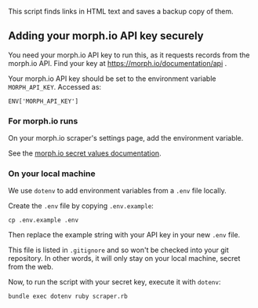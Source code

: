 This script finds links in HTML text and saves a backup copy of them.

## Adding your morph.io API key securely

You need your morph.io API key to run this, as it requests records from the morph.io API. 
Find your key at https://morph.io/documentation/api .

Your morph.io API key should be set to the environment variable `MORPH_API_KEY`.
Accessed as:

```
ENV['MORPH_API_KEY']
```

### For morph.io runs

On your morph.io scraper's settings page, add the environment variable.

See the [morph.io secret values documentation](https://morph.io/documentation/secret_values).

### On your local machine

We use `dotenv` to add environment variables from a `.env` file locally.

Create the `.env` file by copying `.env.example`:

```
cp .env.example .env
```

Then replace the example string with your API key in your new `.env` file.

This file is listed in `.gitignore` and so won't be checked into your git
repository. In other words, it will only stay on your local machine, secret from
the web.

Now, to run the script with your secret key, execute it with `dotenv`:

```
bundle exec dotenv ruby scraper.rb
```
